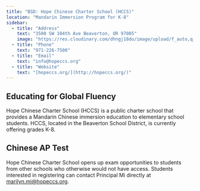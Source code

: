 ```yaml
---
title: "BSD: Hope Chinese Charter School (HCCS)"
location: "Mandarin Immersion Program for K-8"
sidebar:
  - title: "Address"
    text: "3500 SW 104th Ave Beaverton, OR 97005"
    image: "https://res.cloudinary.com/dhngj18do/image/upload/f_auto,q_auto/v1/images/activities/hopeccs_jm0f05dhb4wwcklkh2ii"
  - title: "Phone"
    text: "971-226-7500"
  - title: "Email"
    text: "info@hopeccs.org"
  - title: "Website"
    text: "[hopeccs.org/](http://hopeccs.org/)"
---
```


## Educating for Global Fluency

Hope Chinese Charter School (HCCS) is a public charter school that provides a Mandarin Chinese immersion education to elementary school students. HCCS, located in the Beaverton School District, is currently offering grades K-8.

## Chinese AP Test

Hope Chinese Charter School opens up exam opportunities to students from other schools who otherwise would not have access. Students interested in registering can contact Principal Mi directly at marilyn.mi@hopeccs.org.
